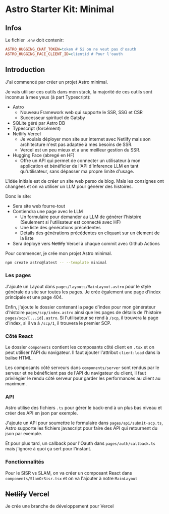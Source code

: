 # Astro Starter Kit: Minimal

## Infos

Le fichier `.env` doit contenir:

```ini
ASTRO_HUGGING_CHAT_TOKEN=token # Si on ne veut pas d'oauth
ASTRO_HUGGING_FACE_CLIENT_ID=clientid # Pour l'oauth
```

## Introduction

J'ai commencé par créer un projet Astro minimal.

Je vais utiliser ces outils dans mon stack, la majorité de ces outils sont inconnus à mes yeux (à part Typescript):

- Astro
  - Nouveau Framework web qui supporte le SSR, SSG et CSR
  - Successeur spirituel de Gatsby
- SQLite géré par Astro DB
- Typescript (forcément)
- ~~Netlify~~ Vercel
  - Je voulais déployer mon site sur internet avec Netlify mais son architecture n'est pas adaptée à mes besoins de SSR.
  - Vercel est un peu mieux et a une meilleur gestion du SSR.
- Hugging Face (abregé en HF)
  - Offre un API qui permet de connecter un utilisateur à mon application et bénéficier de l'API d'Inference LLM en tant qu'utilisateur, sans dépasser ma propre limite d'usage.

L'idée initiale est de créer un site web perso de blog. Mais les consignes ont changées et on va utiliser un LLM pour générer des histoires.

Donc le site:

- Sera site web fourre-tout
- Contiendra une page avec le LLM
  - Un formulaire pour demander au LLM de générer l'histoire (Seulement si l'utilisateur est connecté avec HF)
  - Une liste des générations précédentes
  - Détails des générations précédentes en cliquant sur un élement de la liste
- Sera deployé vers ~~Netlify~~ Vercel à chaque commit avec Github Actions

Pour commencer, je crée mon projet Astro minimal.

```sh
npm create astro@latest -- --template minimal
```

### Les pages

J'ajoute un Layout dans `pages/layouts/MainLayout.astro` pour le style générale du site sur toutes les pages. Je crée également une page d'index principale et une page 404.

Enfin, j'ajoute le dossier contenant la page d'index pour mon générateur d'histoire `pages/scp/index.astro` ainsi que les pages de détails de l'histoire `pages/scp/[...id].astro`. Si l'utilisateur se rend à `/scp`, il trouvera la page d'index, si il va à `/scp/1`, il trouvera le premier SCP.

### Côté React

Le dossier `components` contient les composants côté client en `.tsx` et on peut utiliser l'API du navigateur. Il faut ajouter l'attribut `client:load` dans la balise HTML.

Les composants côté serveurs dans `components/server` sont rendus par le serveur et ne bénéficient pas de l'API du navigateur du client, il faut privilégier le rendu côté serveur pour garder les performances au client au maximum.

### API

Astro utilise des fichiers `.ts` pour gérer le back-end à un plus bas niveau et créer des API en json par exemple.

J'ajoute un API pour soumettre le formulaire dans `pages/api/submit-scp.ts`, Astro supporte les fichiers javascript pour faire des API qui retournent du json par exemple.

Et pour plus tard, un callback pour l'Oauth dans `pages/auth/callback.ts` mais j'ignore à quoi ça sert pour l'instant.

### Fonctionnalités

Pour le SISR vs SLAM, on va créer un composant React dans `components/SlamOrSisr.tsx` et on va l'ajouter à notre `MainLayout`

## ~~Netlify~~ Vercel

Je crée une branche de développement pour Vercel
